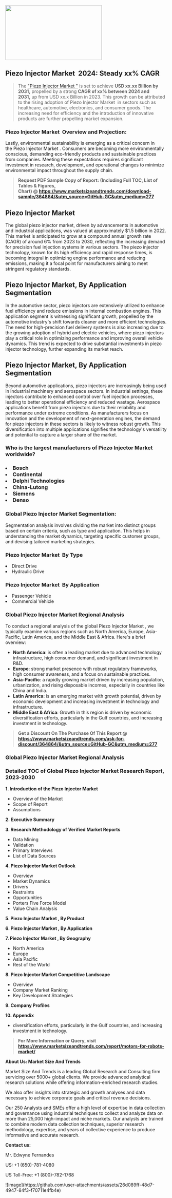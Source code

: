 <p><img class="alignnone size-medium wp-image-20088" src="https://ffe5etoiles.com/wp-content/uploads/2024/12/MST1-300x171.png" alt="" width="300" height="171" /></p><h2 id="ember46" class="ember-view reader-text-block__heading-2">Piezo Injector Market &nbsp;2024: Steady&nbsp;xx% CAGR</h2><blockquote id="ember47" class="ember-view reader-text-block__blockquote">The&nbsp;<a class="app-aware-link " href="https://www.marketsizeandtrends.com/download-sample/364864/&utm_source=GitHub-GC&utm_medium=277" target="_blank" data-test-app-aware-link="">"Piezo Injector Market "</a>&nbsp;is set to achieve&nbsp;<strong>USD&nbsp;xx.xx&nbsp;Billion by 2031,</strong>&nbsp;propelled by a strong&nbsp;<strong>CAGR of&nbsp;xx% between 2024 and 2031,</strong>&nbsp;up from USD xx.x Billion in 2023. This growth can be attributed to the rising adoption of&nbsp;Piezo Injector Market &nbsp;in sectors such as healthcare, automotive, electronics, and consumer goods. The increasing need for efficiency and the introduction of innovative products are further propelling market expansion.</blockquote><h3 id="ember48" class="ember-view reader-text-block__heading-3">Piezo Injector Market &nbsp;Overview and Projection:</h3><p id="ember49" class="ember-view reader-text-block__paragraph">Lastly, environmental sustainability is emerging as a critical concern in the&nbsp;Piezo Injector Market . Consumers are becoming more environmentally conscious, demanding eco-friendly products and sustainable practices from companies. Meeting these expectations requires significant investment in research, development, and operational changes to minimize environmental impact throughout the supply chain.</p><blockquote id="ember50" class="ember-view reader-text-block__blockquote"><strong>Request PDF Sample Copy of Report: (Including Full TOC, List of Tables &amp; Figures, Chart)&nbsp;@&nbsp;<strong><a href="https://www.marketsizeandtrends.com/download-sample/364864/&utm_source=GitHub-GC&utm_medium=277" target="_blank">https://www.marketsizeandtrends.com/download-sample/364864/&utm_source=GitHub-GC&utm_medium=277</a></strong></strong></blockquote><h3 class=""> <h2>Piezo Injector Market</h2><p>The global piezo injector market, driven by advancements in automotive and industrial applications, was valued at approximately $1.5 billion in 2022. This market is anticipated to grow at a compound annual growth rate (CAGR) of around 6% from 2023 to 2030, reflecting the increasing demand for precision fuel injection systems in various sectors. The piezo injector technology, known for its high efficiency and rapid response times, is becoming integral in optimizing engine performance and reducing emissions, making it a focal point for manufacturers aiming to meet stringent regulatory standards.</p><h2>Piezo Injector Market, By Application Segmentation</h2><p>In the automotive sector, piezo injectors are extensively utilized to enhance fuel efficiency and reduce emissions in internal combustion engines. This application segment is witnessing significant growth, propelled by the automotive industry's shift towards cleaner and more efficient technologies. The need for high-precision fuel delivery systems is also increasing due to the growing adoption of hybrid and electric vehicles, where piezo injectors play a critical role in optimizing performance and improving overall vehicle dynamics. This trend is expected to drive substantial investments in piezo injector technology, further expanding its market reach.</p><h2>Piezo Injector Market, By Application Segmentation</h2><p>Beyond automotive applications, piezo injectors are increasingly being used in industrial machinery and aerospace sectors. In industrial settings, these injectors contribute to enhanced control over fuel injection processes, leading to better operational efficiency and reduced wastage. Aerospace applications benefit from piezo injectors due to their reliability and performance under extreme conditions. As manufacturers focus on innovation and the development of next-generation engines, the demand for piezo injectors in these sectors is likely to witness robust growth. This diversification into multiple applications signifies the technology's versatility and potential to capture a larger share of the market.</p></h3><h3 id="" class="">Who is the largest manufacturers of&nbsp;Piezo Injector Market  worldwide?</h3><h3 class=""></Li><Li>Bosch</Li><Li> Continental</Li><Li> Delphi Technologies</Li><Li> China-Lutong</Li><Li> Siemens</Li><Li> Denso</h3><h3 id="ember53" class="ember-view reader-text-block__heading-3">Global&nbsp;Piezo Injector Market  Segmentation:</h3><p id="ember54" class="ember-view reader-text-block__paragraph">Segmentation analysis involves dividing the market into distinct groups based on certain criteria, such as type and application. This helps in understanding the market dynamics, targeting specific customer groups, and devising tailored marketing strategies.</p><h3 id="" class="">Piezo Injector Market &nbsp;By Type</h3><p></Li><Li>Direct Drive</Li><Li> Hydraulic Drive</p><h3 id="" class="">Piezo Injector Market &nbsp;By Application</h3><p class=""></Li><Li>Passenger Vehicle</Li><Li> Commercial Vehicle</p><h3 id="ember62" class="ember-view reader-text-block__heading-3">Global Piezo Injector Market  Regional Analysis</h3><p id="ember63" class="ember-view reader-text-block__paragraph">To conduct a regional analysis of the global Piezo Injector Market , we typically examine various regions such as North America, Europe, Asia-Pacific, Latin America, and the Middle East &amp; Africa. Here's a brief overview:</p><ul><li><strong>North America</strong>: is often a leading market due to advanced technology infrastructure, high consumer demand, and significant investment in R&amp;D.</li><li><strong>Europe</strong>: strong market presence with robust regulatory frameworks, high consumer awareness, and a focus on sustainable practices.</li><li><strong>Asia-Pacific</strong>: a rapidly growing market driven by increasing population, urbanization, and rising disposable incomes, especially in countries like China and India.</li><li><strong>Latin America</strong>: is an emerging market with growth potential, driven by economic development and increasing investment in technology and infrastructure.</li><li><strong>Middle East &amp; Africa</strong>: Growth in this region is driven by economic diversification efforts, particularly in the Gulf countries, and increasing investment in technology.</li></ul><blockquote id="ember61" class="ember-view reader-text-block__blockquote"><strong>Get a Discount On The Purchase Of This Report @ <strong><a href="https://html-cleaner.com/" target="">https://www.marketsizeandtrends.com/ask-for-discount/364864/&utm_source=GitHub-GC&utm_medium=277</a></strong></strong></blockquote><h3 id="ember62" class="ember-view reader-text-block__heading-3">Global Piezo Injector Market  Regional Analysis</h3><h3 id="" class="">Detailed TOC of Global Piezo Injector Market  Research Report, 2023-2030</h3><p id="" class=""><strong>1. Introduction of the Piezo Injector Market </strong></p><ul><li>Overview of the Market</li><li>Scope of Report</li><li>Assumptions</li></ul><p id="" class=""><strong>2. Executive Summary</strong></p><p id="" class=""><strong>3. Research Methodology of Verified Market Reports</strong></p><ul><li>Data Mining</li><li>Validation</li><li>Primary Interviews</li><li>List of Data Sources</li></ul><p id="" class=""><strong>4. Piezo Injector Market  Outlook</strong></p><ul><li>Overview</li><li>Market Dynamics</li><li>Drivers</li><li>Restraints</li><li>Opportunities</li><li>Porters Five Force Model</li><li>Value Chain Analysis</li></ul><p id="" class=""><strong>5. Piezo Injector Market , By Product</strong></p><p id="" class=""><strong>6. Piezo Injector Market , By Application</strong></p><p id="" class=""><strong>7. Piezo Injector Market , By Geography</strong></p><ul><li>North America</li><li>Europe</li><li>Asia Pacific</li><li>Rest of the World</li></ul><p id="" class=""><strong>8. Piezo Injector Market  Competitive Landscape</strong></p><ul><li>Overview</li><li>Company Market Ranking</li><li>Key Development Strategies</li></ul><p id="" class=""><strong>9. Company Profiles</strong></p><p id="" class=""><strong>10. Appendix</strong></p><ul><li>diversification efforts, particularly in the Gulf countries, and increasing investment in technology.</li></ul><blockquote id="ember65" class="ember-view reader-text-block__blockquote"><strong>For More Information or Query, visit <strong><strong><a href="https://html-cleaner.com/" target="">https://www.marketsizeandtrends.com/report/motors-for-robots-market/</a></strong></strong></strong></blockquote><p id="" class=""><strong>About Us: Market Size And Trends</strong></p><p id="" class="">Market Size And Trends is a leading Global Research and Consulting firm servicing over 5000+ global clients. We provide advanced analytical research solutions while offering information-enriched research studies.</p><p id="" class="">We also offer insights into strategic and growth analyses and data necessary to achieve corporate goals and critical revenue decisions.</p><p id="" class="">Our 250 Analysts and SMEs offer a high level of expertise in data collection and governance using industrial techniques to collect and analyze data on more than 25,000 high-impact and niche markets. Our analysts are trained to combine modern data collection techniques, superior research methodology, expertise, and years of collective experience to produce informative and accurate research.</p><p id="" class=""><strong>Contact us:</strong></p><p id="" class="">Mr. Edwyne Fernandes</p><p id="" class="">US: +1 (650)-781-4080</p><p id="" class="">US Toll-Free: +1 (800)-782-1768</p>
![image](https://github.com/user-attachments/assets/26d089ff-48d7-4947-84f3-f70711e4fb4e)
